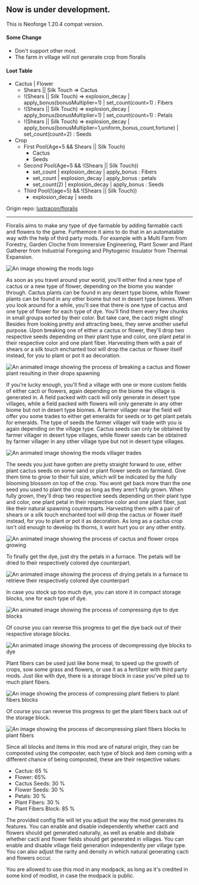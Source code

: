 ## Now is under development.

This is Neoforge 1.20.4 compat version.

#### Some Change
* Don't support other mod.
* The farm in village will not generate crop from floralis

#### Loot Table
* Cactus | Flower
  * Shears || Silk Touch => Cactus
  * !(Shears || Silk Touch) => explosion_decay | apply_bonus(bonusMultiplier=1) | set_count(count=1) : Fibers
  * !(Shears || Silk Touch) => explosion_decay | apply_bonus(bonusMultiplier=1) | set_count(count=1) : Petals
  * !(Shears || Silk Touch) => explosion_decay | apply_bonus(bonusMultiplier=1,uniform_bonus_count,fortune) | set_count(count=2) : Seeds
* Crop
  * First Pool(Age=5 && Shears || Silk Touch)
    * Cactus
    * Seeds
  * Second Pool(Age=5 && !(Shears || Silk Touch))
    * set_count | explosion_decay | apply_bonus : Fibers
    * set_count | explosion_decay | apply_bonus : petals
    * set_count(2) | explosion_decay | apply_bonus : Seeds
  * Third Pool(!(age=5) && !(Shears || Silk Touch))
    * explosion_decay | seeds

Origin repo: [luxtracon/floralis](https://github.com/luxtracon/floralis)
___
Floralis aims to make any type of dye farmable by adding farmable cacti and flowers to the game. Furthemore it aims to do that in an automatable way with the help of third party mods. For example with a Multi Farm from Forestry, Garden Cloche from Immersive Engineering, Plant Sower and Plant Gatherer from Industrial Foregoing and Phytogenic Insulator from Thermal Expansion.

![An image showing the mods logo](https://cdn.zekro.de/mods/floralis/media/logo_v3.png 'Floralis logo')

As soon as you travel around your world, you'll either find a new type of cactus or a new type of flower, depending on the biome you wander through. Cactus plants can be found in any desert type biome, while flower plants can be found in any other biome but not in desert type biomes. When you look around for a while, you'll see that there is one type of cactus and one type of flower for each type of dye. You'll find them every few chunks in small groups sorted by their color. But take care, the cacti might sting! Besides from looking pretty and attracting bees, they serve another useful purpose. Upon breaking one of either a cactus or flower, they'll drop two respective seeds depending on their plant type and color, one plant petal in their respective color and one plant fiber. Harvesting them with a pair of shears or a silk touch enchanted tool will drop the cactus or flower itself instead, for you to plant or pot it as decoration.

![An animated image showing the process of breaking a cactus and flower plant resulting in their drops spawning](https://cdn.zekro.de/mods/floralis/media/drops_plants.gif 'Plant drops')

If you're lucky enough, you'll find a village with one or more custom fields of either cacti or flowers, again depending on the biome the village is generated in. A field packed with cacti will only generate in desert type villages, while a field packed with flowers will only generate in any other biome but not in desert type biomes. A farmer villager near the field will offer you some trades to either get emeralds for seeds or to get plant petals for emeralds. The type of seeds the farmer villager will trade with you is again depending on the village type. Cactus seeds can only be obtained by farmer villager in desert type villages, while flower seeds can be obtained by farmer villager in any other village type but not in desert type villages.

![An animated image showing the mods villager trades](https://cdn.zekro.de/mods/floralis/media/trades.gif 'Villager trades')

The seeds you just have gotten are pretty straight forward to use, either plant cactus seeds on some sand or plant flower seeds on farmland. Give them time to grow to their full size, which will be indicated by the fully blooming blossom on top of the crop. You wont get back more than the one seed you used to plant the crop as long as they aren't fully grown. When fully grown, they'll drop two respective seeds depending on their plant type and color, one plant petal in their respective color and one plant fiber, just like their natural spawning counterparts. Harvesting them with a pair of shears or a silk touch enchanted tool will drop the cactus or flower itself instead, for you to plant or pot it as decoration. As long as a cactus crop isn't old enough to develop its thorns, it wont hurt you or any other entity.

![An animated image showing the process of cactus and flower crops growing](https://cdn.zekro.de/mods/floralis/media/drops_crops.gif 'Crops growing')

To finally get the dye, just dry the petals in a furnace. The petals will be dried to their respectively colored dye counterpart.

![An animated image showing the process of drying petals in a furnace to retrieve their respectively colored dye counterpart](https://cdn.zekro.de/mods/floralis/media/smelting_petals.gif 'Petal drying')

In case you stock up too much dye, you can store it in compact storage blocks, one for each type of dye.

![An animated image showing the process of compressing dye to dye blocks](https://cdn.zekro.de/mods/floralis/media/crafting_compress_dye_block.gif 'Dye compression')

Of course you can reverse this progress to get the dye back out of their respective storage blocks.

![An animated image showing the process of decompressing dye blocks to dye](https://cdn.zekro.de/mods/floralis/media/crafting_decompress_dye_block.gif 'Dye decompression')

Plant fibers can be used just like bone meal, to speed up the growth of crops, sow some grass and flowers, or use it as a fertilizer with third party mods. Just like with dye, there is a storage block in case you've piled up to much plant fibers.

![An image showing the process of compressing plant fiebers to plant fibers blocks](https://cdn.zekro.de/mods/floralis/media/crafting_compress_plant_fibers_block.png 'Fibers compression')

Of course you can reverse this progress to get the plant fibers back out of the storage block.

![An image showing the process of decompressing plant fibers blocks to plant fibers](https://cdn.zekro.de/mods/floralis/media/crafting_decompress_plant_fibers_block.png 'Fibers decompression')

Since all blocks and items in this mod are of natural origin, they can be composted using the composter, each type of block and item coming with a different chance of being composted, these are their respective values:

- Cactus: 65 %
- Flower: 65%
- Cactus Seeds: 30 %
- Flower Seeds: 30 %
- Petals: 30 %
- Plant Fibers: 30 %
- Plant Fibers Block: 85 %

The provided config file will let you adjust the way the mod generates its features. You can enable and disable independently whether cacti and flowers should get generated naturally, as well as enable and disbale whether cacti and flower fields should get generated in villages. You can enable and disable village field generation independently per village type. You can also adjust the rarity and density in which natural generating cacti and flowers occur.

You are allowed to use this mod in any modpack, as long as it's credited in some kind of modlist, in case the modpack is public.